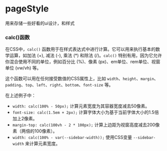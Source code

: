 # pageStyle
用来存储一些好看的ui设计，和样式



### calc()函数

在CSS中，`calc()` 函数用于在样式表达式中进行计算。它可以用来执行基本的数学运算，如加法 (+), 减法 (-), 乘法 (*) 和除法 (/)。`calc()` 特别有用，因为它允许你混合使用不同的单位，例如百分比 (%)、像素 (px)、em单位、rem单位、视窗单位 (vw/vh) 等。

这个函数可以用在任何接受数值的CSS属性上，比如 `width`、`height`、`margin`、`padding`、`top`、`left`、`right`、`bottom`、`font-size` 等。

在上述例子中：

- `width: calc(100% - 50px);` 计算元素宽度为其容器宽度减去50像素。
- `font-size: calc(1.5em + 2px);` 计算字体大小为基于当前字体大小的1.5倍加上2像素。
- `margin-top: calc(100vh - 2 * 100px);` 计算上边距为视窗高度减去200像素（两倍的100像素）。
- `width: calc(100% - var(--sidebar-width));` 使用CSS变量 `--sidebar-width` 来计算元素宽度。

